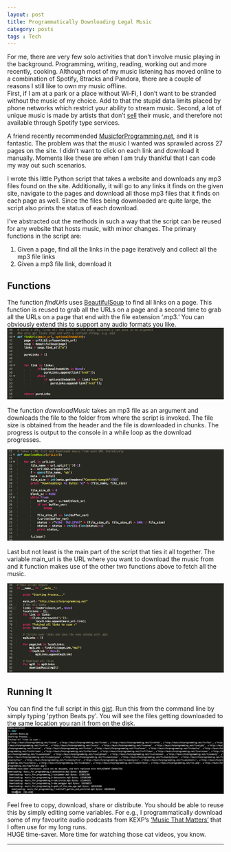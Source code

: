 ```yaml
---
layout: post
title: Programmatically Downloading Legal Music	
category: posts
tags : Tech
---
```

For me, there are very few solo activities that don’t involve music playing in the background. Programming, writing, reading, working out and more recently, cooking. Although most of my music listening has moved online to a combination of Spotify, 8tracks and Pandora, there are a couple of reasons I still like to own my music offline. 
</br>
First, if I am at a park or a place without Wi-Fi, I don’t want to be stranded without the music of my choice. Add to that the stupid data limits placed by phone networks which restrict your ability to stream music. Second, a lot of unique music is made by artists that don’t <a href="http://goo.gl/QFaaZ1">sell</a> their music, and therefore not available through Spotify type services.

A friend recently recommended <a href = ”http://musicforprogramming.net”>MusicforProgramming.net</a>, and it is fantastic. The problem was that the music I wanted was sprawled across 27 pages on the site. I didn’t want to click on each link and download it manually. Moments like these are when I am truly thankful that I can code my way out such scenarios.

I wrote this little Python script that takes a website and downloads any mp3 files found on the site. Additionally, it will go to any links it finds on the given site, navigate to the pages and download all those mp3 files that it finds on each page as well. Since the files being downloaded are quite large, the script also prints the status of each download. 

I’ve abstracted out the methods in such a way that the script can be reused for any website that hosts music, with minor changes. The primary functions in the script are:

1. Given a page, find all the links in the page iteratively and collect all the mp3 file links 
2. Given a mp3 file link, download it

<h2>Functions</h2>
The function <i>findUrls</i> uses <a href = "http://www.crummy.com/software/BeautifulSoup/">BeautifulSoup</a> to find all links on a page. This function is reused to grab all the URLs on a page and a second time to grab all the URLs on a page that end with the file extension ‘.mp3.’ You can obviously extend this to support any audio formats you like.

<center><img src="/images/blog/beats/findUrl.png"/></center> 

The function <i>downloadMusic</i> takes an mp3 file as an argument and downloads the file to the folder from where the script is invoked. The file size is obtained from the header and the file is downloaded in chunks. The progress is output to the console in a while loop as the download progresses.

<center><img src="/images/blog/beats/dlMusic.png"/></center> 

Last but not least is the main part of the script that ties it all together. The variable main_url is the URL where you want to download the music from and it function makes use of the other two functions above to fetch all the music.

<center><img src="/images/blog/beats/main.png"/></center> 

<h2>Running It</h2>
You can find the full script in this <a href ="https://gist.github.com/jasti/cf5188b411d185a4f27a">gist</a>. Run this from the command line by simply typing 'python Beats.py'. You will see the files getting downloaded to the same location you ran it from on the disk.

<center><img src="/images/blog/beats/running.png"/></center> 


 Feel free to copy, download, share or distribute. You should be able to reuse this by simply editing some variables. For e.g., I programmatically download some of my favourite audio podcasts from KEXP’s <a href =”http://feeds.kexp.org/kexp/musicthatmatters”>‘Music That Matters’</a>  that I often use for my long runs.
</br>
 HUGE time-saver. More time for watching those cat videos, you know.

---
